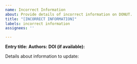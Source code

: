 ```yaml
---
name: Incorrect Information
about: Provide details of incorrect information on DONUT.
title: "[INCORRECT INFORMATION]"
labels: incorrect information
assignees: ''

---
```


**Entry title:**
**Authors:**
**DOI (if available):**

Details about information to update:
